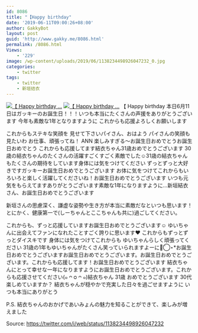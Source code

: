 ```yaml
---
id: 8086
title: "【Happy birthday"
date: '2019-06-11T09:00:26+08:00'
author: GakkyBot
layout: post
guid: 'http://www.gakky.me/8086.html'
permalink: /8086.html
Views:
    - '229'
image: /wp-content/uploads/2019/06/1138234498926047232_0.jpg
categories:
    - twitter
tags:
    - twitter
    - 新垣结衣
---
```


[![【
Happy birthday
...](http://www.yui-aragaki.org/wp-content/uploads/2019/06/1138234498926047232_0.jpg)](http://www.yui-aragaki.org/wp-content/uploads/2019/06/1138234498926047232_0.jpg)
[![【
Happy birthday
...](http://www.yui-aragaki.org/wp-content/uploads/2019/06/1138234498926047232_1.jpg)](http://www.yui-aragaki.org/wp-content/uploads/2019/06/1138234498926047232_1.jpg)
【
Happy birthday
本日6月11日はガッキーのお誕生日！！！いつも本当にたくさんの声援をありがとうございます
今年も素敵な1年となりますように
これからも応援よろしくお願いします

これからもステキな笑顔を
見せて下さいパイさん、おはよう
パイさんの笑顔も見たいわ
お仕事、頑張ってね！
 ANN
楽しみすぎる〜お誕生日おめでとうお誕生日おめでとう
これからも応援してます結衣ちゃん31歳おめでとうございます
30歳の結衣ちゃんのたくさんの活躍すごくすごく素敵でした☺︎31歳の結衣ちゃんもたくさんの期待をしています身体には気をつけてください
ずっとずっと大好きですガッキーお誕生日おめでとうございます
お体に気をつけてこれからもいろいろと楽しく活躍してくださいね！お誕生日おめでとうございます
いつも元気をもらえてますありがとうございます素敵な1年になりますように…新垣結衣さん、お誕生日おめでとうございます

新垣さんの思慮深く、謙虚な姿勢や生き方が本当に素敵だなといつも思います！
とにかく、健康第一で(しーちゃんとここちゃんも共に)過ごしてください。

これからも、ずっと応援していますお誕生日おめでとうございます︎︎☺︎
ゆいちゃんに出会えてファンになれたことすごく誇りに思います❤︎
これからもずっとずっとダイスキです
身体には気をつけてこれからも ゆいちゃんらしく頑張ってください
31歳の1年もゆいちゃんがたくさん笑っていられますよーに◡̈⃝︎⋆︎\*お誕生日おめでとうございますお誕生日おめでとうございます。お誕生日おめでとうございます。これからも応援してます！お誕生日おめでとうございます
結衣ちゃんにとって幸せな一年になりますようにお誕生日おめでとうございます。これからも応援させてください(๑ ᴖ ᴑ ᴖ ๑)結衣ちゃん
31歳 おめでとうございます
30代 楽しめていますか？
結衣ちゃんが穏やかで充実した日々を過ごせますように
いつも本当にありがとう

P.S. 結衣ちゃんのおかげであいみょんの魅力を知ることができて、楽しみが増えました

Source: <https://twitter.com/i/web/status/1138234498926047232>
